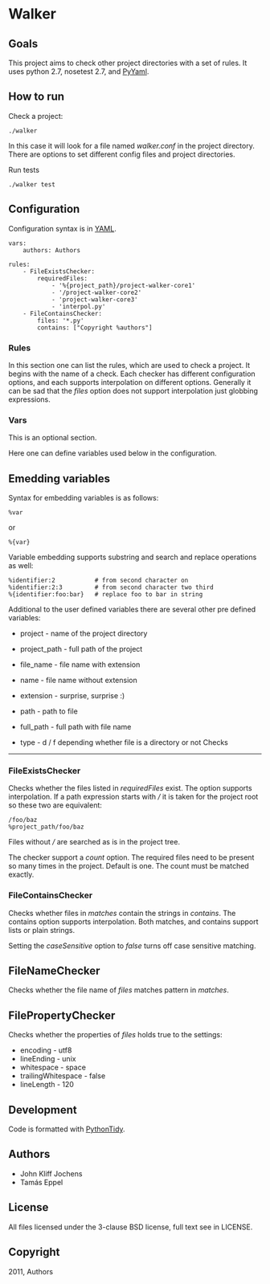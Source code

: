 Walker
======

Goals
-----
This project aims to check other project directories with a set of rules. It
uses python 2.7, nosetest 2.7, and [PyYaml](http://pyyaml.org/).

How to run
----------

Check a project:

    ./walker

In this case it will look for a file named _walker.conf_ in the project
directory. There are options to set different config files and project
directories.

Run tests

    ./walker test

Configuration
-------------

Configuration syntax is in [YAML](http://en.wikipedia.org/wiki/YAML).

    vars:
        authors: Authors

    rules:
        - FileExistsChecker:
            requiredFiles:
                - '%{project_path}/project-walker-core1'
                - '/project-walker-core2'
                - 'project-walker-core3'
                - 'interpol.py'
        - FileContainsChecker:
            files: '*.py'
            contains: ["Copyright %authors"]

### Rules

In this section one can list the rules, which are used to check a project. It
begins with the name of a check. Each checker has different configuration
options, and each supports interpolation on different options. Generally it
can be sad that the _files_ option does not support interpolation just
globbing expressions.

### Vars

This is an optional section.

Here one can define variables used below in the configuration.


Emedding variables
------------------

Syntax for embedding variables is as follows:

    %var

or

    %{var}

Variable embedding supports substring and search and replace operations as
well:

    %identifier:2           # from second character on
    %identifier:2:3         # from second character two third
    %{identifier:foo:bar}   # replace foo to bar in string

Additional to the user defined variables there are several other pre defined
variables:

 * project - name of the project directory

 * project_path - full path of the project

 * file_name - file name with extension

 * name - file name without extension

 * extension - surprise, surprise :)

 * path - path to file

 * full_path - full path with file name

 * type - d / f depending whether file is a directory or not
Checks
------

### FileExistsChecker

Checks whether the files listed in _requiredFiles_ exist. The option supports
interpolation. If a path expression starts with _/_ it is taken for the
project root so these two are equivalent:

    /foo/baz
    %project_path/foo/baz

Files without _/_ are searched as is in the project tree.

The checker support a _count_ option. The required files need to be present so
many times in the project. Default is one. The count must be matched exactly.

### FileContainsChecker

Checks whether files in _matches_ contain the strings in _contains_. The
contains option supports interpolation. Both matches, and contains support
lists or plain strings.

Setting the _caseSensitive_ option to _false_ turns off case sensitive matching.

## FileNameChecker

Checks whether the file name of _files_  matches pattern in _matches_.

## FilePropertyChecker

Checks whether the properties of _files_ holds true to the settings:

  * encoding - utf8
  * lineEnding - unix
  * whitespace - space
  * trailingWhitespace - false
  * lineLength - 120

Development
-----------

Code is formatted with [PythonTidy](http://pypi.python.org/pypi/PythonTidy).

Authors
-------

* John Kliff Jochens
* Tamás Eppel

License
-------

All files licensed under the 3-clause BSD license, full text see in LICENSE.

Copyright
---------

2011, Authors
